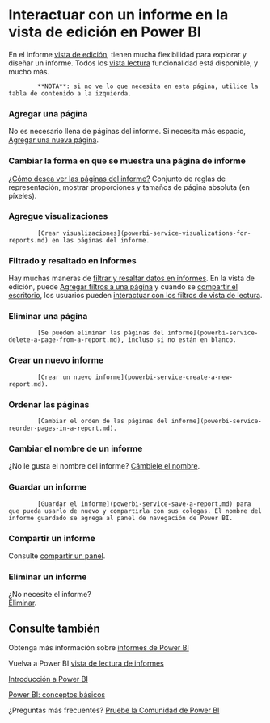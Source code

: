 <properties
   pageTitle="Interactuar con un informe en la vista de edición en Power BI"
   description="Interactuar con un informe en la vista de edición en Power BI"
   services="powerbi"
   documentationCenter=""
   authors="mihart"
   manager="mblythe"
   backup=""
   editor=""
   tags=""
   qualityFocus="monitoring"
   qualityDate=""/>

<tags
   ms.service="powerbi"
   ms.devlang="NA"
   ms.topic="article"
   ms.tgt_pltfrm="NA"
   ms.workload="powerbi"
   ms.date="08/20/2016"
   ms.author="mihart"/>
# Interactuar con un informe en la vista de edición en Power BI

En el informe [vista de edición](powerbi-service-go-from-reading-view-to-editing-view.md), tienen mucha flexibilidad para explorar y diseñar un informe. Todos los [vista lectura](powerbi-service-interact-with-a-report-in-reading-view.md) funcionalidad está disponible, y mucho más.

>
            **NOTA**: si no ve lo que necesita en esta página, utilice la tabla de contenido a la izquierda.

### Agregar una página

No es necesario llena de páginas del informe.  Si necesita más espacio, [Agregar una nueva página](powerbi-service-add-a-page-to-a-report.md).


### Cambiar la forma en que se muestra una página de informe

[¿Cómo desea ver las páginas del informe?](powerbi-service-change-report-display-settings.md)  Conjunto de reglas de representación, mostrar proporciones y tamaños de página absoluta (en píxeles).

### Agregue visualizaciones


            [Crear visualizaciones](powerbi-service-visualizations-for-reports.md) en las páginas del informe.

### Filtrado y resaltado en informes

Hay muchas maneras de [filtrar y resaltar datos en informes](powerbi-service-about-filters-and-highlighting-in-reports.md). En la vista de edición, puede [Agregar filtros a una página](powerbi-service-add-a-filter-to-a-report.md) y cuándo se [compartir el escritorio](powerbi-service-share-unshare-dashboard.md), los usuarios pueden [interactuar con los filtros de vista de lectura](powerbi-service-interact-with-a-report-in-reading-view.md).

### Eliminar una página


            [Se pueden eliminar las páginas del informe](powerbi-service-delete-a-page-from-a-report.md), incluso si no están en blanco.

### Crear un nuevo informe


            [Crear un nuevo informe](powerbi-service-create-a-new-report.md).

### Ordenar las páginas


            [Cambiar el orden de las páginas del informe](powerbi-service-reorder-pages-in-a-report.md).

### Cambiar el nombre de un informe

¿No le gusta el nombre del informe? 
            [Cámbiele el nombre](powerbi-service-rename-a-report.md). 

### Guardar un informe


            [Guardar el informe](powerbi-service-save-a-report.md) para que pueda usarlo de nuevo y compartirla con sus colegas. El nombre del informe guardado se agrega al panel de navegación de Power BI.

### Compartir un informe

Consulte [compartir un panel](powerbi-service-share-unshare-dashboard.md).

### Eliminar un informe

¿No necesite el informe?  
            [Eliminar](powerbi-service-delete-a-report.md).


## Consulte también

Obtenga más información sobre [informes de Power BI](powerbi-service-reports.md)

Vuelva a Power BI [vista de lectura de informes](powerbi-service-interact-with-a-report-in-reading-view.md)

[Introducción a Power BI](powerbi-service-get-started.md)

[Power BI: conceptos básicos](powerbi-service-basic-concepts.md)﻿

¿Preguntas más frecuentes? [Pruebe la Comunidad de Power BI](http://community.powerbi.com/)
